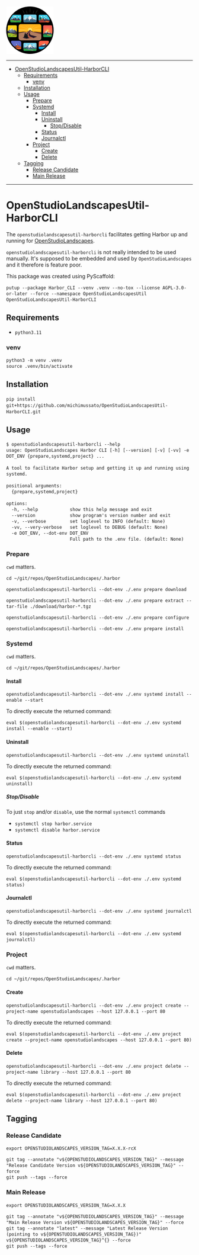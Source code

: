 [![ Logo OpenStudioLandscapes ](https://github.com/michimussato/OpenStudioLandscapes/raw/main/media/images/logo128.png)](https://github.com/michimussato/OpenStudioLandscapes)

---

<!-- TOC -->
* [OpenStudioLandscapesUtil-HarborCLI](#openstudiolandscapesutil-harborcli)
  * [Requirements](#requirements)
    * [venv](#venv)
  * [Installation](#installation)
  * [Usage](#usage)
    * [Prepare](#prepare)
    * [Systemd](#systemd)
      * [Install](#install)
      * [Uninstall](#uninstall)
        * [Stop/Disable](#stopdisable)
      * [Status](#status)
      * [Journalctl](#journalctl)
    * [Project](#project)
      * [Create](#create)
      * [Delete](#delete)
  * [Tagging](#tagging)
    * [Release Candidate](#release-candidate)
    * [Main Release](#main-release)
<!-- TOC -->

---

# OpenStudioLandscapesUtil-HarborCLI

The `openstudiolandscapesutil-harborcli` facilitates getting Harbor up and running for
[OpenStudioLandscapes](https://github.com/michimussato/OpenStudioLandscapes).

`openstudiolandscapesutil-harborcli` is not really intended to be used manually.
It's supposed to be embedded and used by `OpenStudioLandscapes` and it therefore
is feature poor. 

This package was created using PyScaffold:

```shell
putup --package Harbor_CLI --venv .venv --no-tox --license AGPL-3.0-or-later --force --namespace OpenStudioLandscapesUtil OpenStudioLandscapesUtil-HarborCLI
```

## Requirements

- `python3.11`

### venv

```shell
python3 -m venv .venv
source .venv/bin/activate
```

## Installation

`pip install git+https://github.com/michimussato/OpenStudioLandscapesUtil-HarborCLI.git`

## Usage

```
$ openstudiolandscapesutil-harborcli --help
usage: OpenStudioLandscapes Harbor CLI [-h] [--version] [-v] [-vv] -e DOT_ENV {prepare,systemd,project} ...

A tool to facilitate Harbor setup and getting it up and running using systemd.

positional arguments:
  {prepare,systemd,project}

options:
  -h, --help            show this help message and exit
  --version             show program's version number and exit
  -v, --verbose         set loglevel to INFO (default: None)
  -vv, --very-verbose   set loglevel to DEBUG (default: None)
  -e DOT_ENV, --dot-env DOT_ENV
                        Full path to the .env file. (default: None)
```

### Prepare

`cwd` matters.

```shell
cd ~/git/repos/OpenStudioLandscapes/.harbor
```

```shell
openstudiolandscapesutil-harborcli --dot-env ./.env prepare download
```

```shell
openstudiolandscapesutil-harborcli --dot-env ./.env prepare extract --tar-file ./download/harbor-*.tgz
```

```shell
openstudiolandscapesutil-harborcli --dot-env ./.env prepare configure
```

```shell
openstudiolandscapesutil-harborcli --dot-env ./.env prepare install
```

### Systemd

`cwd` matters.

```shell
cd ~/git/repos/OpenStudioLandscapes/.harbor
```

#### Install

```shell
openstudiolandscapesutil-harborcli --dot-env ./.env systemd install --enable --start
```

To directly execute the returned command:

```shell
eval $(openstudiolandscapesutil-harborcli --dot-env ./.env systemd install --enable --start)
```

#### Uninstall

```shell
openstudiolandscapesutil-harborcli --dot-env ./.env systemd uninstall
```

To directly execute the returned command:

```shell
eval $(openstudiolandscapesutil-harborcli --dot-env ./.env systemd uninstall)
```

##### Stop/Disable

To just `stop` and/or `disable`, use the normal `systemctl` commands
- `systemctl stop harbor.service`
- `systemctl disable harbor.service`

#### Status

```shell
openstudiolandscapesutil-harborcli --dot-env ./.env systemd status
```

To directly execute the returned command:

```shell
eval $(openstudiolandscapesutil-harborcli --dot-env ./.env systemd status)
```

#### Journalctl

```shell
openstudiolandscapesutil-harborcli --dot-env ./.env systemd journalctl
```

To directly execute the returned command:

```shell
eval $(openstudiolandscapesutil-harborcli --dot-env ./.env systemd journalctl)
```

### Project

`cwd` matters.

```shell
cd ~/git/repos/OpenStudioLandscapes/.harbor
```

#### Create

```shell
openstudiolandscapesutil-harborcli --dot-env ./.env project create --project-name openstudiolandscapes --host 127.0.0.1 --port 80
```

To directly execute the returned command:

```shell
eval $(openstudiolandscapesutil-harborcli --dot-env ./.env project create --project-name openstudiolandscapes --host 127.0.0.1 --port 80)
```

#### Delete

```shell
openstudiolandscapesutil-harborcli --dot-env ./.env project delete --project-name library --host 127.0.0.1 --port 80
```

To directly execute the returned command:

```shell
eval $(openstudiolandscapesutil-harborcli --dot-env ./.env project delete --project-name library --host 127.0.0.1 --port 80)
```

## Tagging

### Release Candidate

```shell
export OPENSTUDIOLANDSCAPES_VERSION_TAG=X.X.X-rcX
```

```shell
git tag --annotate "v${OPENSTUDIOLANDSCAPES_VERSION_TAG}" --message "Release Candidate Version v${OPENSTUDIOLANDSCAPES_VERSION_TAG}" --force
git push --tags --force
```

### Main Release

```shell
export OPENSTUDIOLANDSCAPES_VERSION_TAG=X.X.X
```

```shell
git tag --annotate "v${OPENSTUDIOLANDSCAPES_VERSION_TAG}" --message "Main Release Version v${OPENSTUDIOLANDSCAPES_VERSION_TAG}" --force
git tag --annotate "latest" --message "Latest Release Version (pointing to v${OPENSTUDIOLANDSCAPES_VERSION_TAG})" v${OPENSTUDIOLANDSCAPES_VERSION_TAG}^{} --force
git push --tags --force
```
